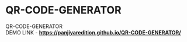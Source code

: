 # QR-CODE-GENERATOR
QR-CODE-GENERATOR <br>
DEMO LINK - **https://panjiyaredition.github.io/QR-CODE-GENERATOR/**
